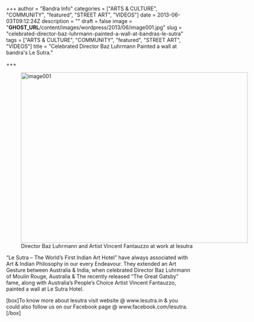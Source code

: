 +++
author = "Bandra Info"
categories = ["ARTS &amp; CULTURE", "COMMUNITY", "featured", "STREET ART", "VIDEOS"]
date = 2013-06-03T09:12:24Z
description = ""
draft = false
image = "__GHOST_URL__/content/images/wordpress/2013/06/image001.jpg"
slug = "celebrated-director-baz-luhrmann-painted-a-wall-at-bandras-le-sutra"
tags = ["ARTS &amp; CULTURE", "COMMUNITY", "featured", "STREET ART", "VIDEOS"]
title = "Celebrated Director Baz Luhrmann Painted a wall at bandra's Le Sutra."

+++


<p><figure id="attachment_2781" aria-describedby="caption-attachment-2781" style="width: 614px" class="wp-caption aligncenter"><a href="https://i0.wp.com/bandra.info/wp-content/uploads/2013/06/image001.jpg?ssl=1"><img loading="lazy" class="wp-image-2781 " alt="image001" src="https://i0.wp.com/bandra.info/wp-content/uploads/2013/06/image001.jpg?resize=614%2C461&#038;ssl=1" width="614" height="461" srcset="https://i0.wp.com/bandra.info/wp-content/uploads/2013/06/image001.jpg?w=1024&amp;ssl=1 1024w, https://i0.wp.com/bandra.info/wp-content/uploads/2013/06/image001.jpg?resize=300%2C225&amp;ssl=1 300w" sizes="(max-width: 614px) 100vw, 614px" data-recalc-dims="1" /></a><figcaption id="caption-attachment-2781" class="wp-caption-text">Director Baz Luhrmann and Artist Vincent Fantauzzo at work at lesutra</figcaption></figure></p>
<p style="text-align: left;">“Le Sutra – The World’s First Indian Art Hotel” have always associated with Art &amp; Indian Philosophy in our every Endeavour. They extended an Art Gesture between Australia &amp; India, when celebrated Director Baz Luhrmann of Moulin Rouge, Australia &amp; The recently released “The Great Gatsby” fame, along with Australia’s People’s Choice Artist Vincent Fantauzzo, painted a wall at Le Sutra Hotel.</p>
<p>[box]To know more about lesutra visit website @ www.lesutra.in &amp; you could also follow us on our Facebook page @ www.facebook.com/lesutra.[/box]</p>



